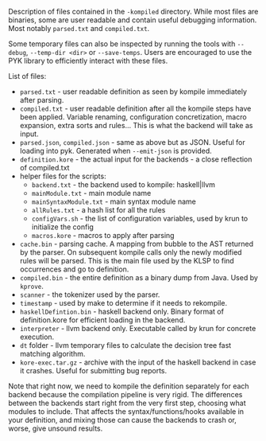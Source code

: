 Description of files contained in the `-kompiled` directory.
While most files are binaries, some are user readable and contain useful debugging information.
Most notably `parsed.txt` and `compiled.txt`.

Some temporary files can also be inspected by running the tools with `--debug`, `--temp-dir <dir>`
or `--save-temps`. Users are encouraged to use the PYK library to efficiently interact with these
files.

List of files:
- `parsed.txt` - user readable definition as seen by kompile immediately after parsing.
- `compiled.txt` - user readable definition after all the kompile steps have been applied. Variable
  renaming, configuration concretization, macro expansion, extra sorts and rules... This is
  what the backend will take as input.
- `parsed.json`, `compiled.json` - same as above but as JSON. Useful for loading into pyk.
  Generated when `--emit-json` is provided.
- `definition.kore` - the actual input for the backends - a close reflection of compiled.txt
- helper files for the scripts:
  - `backend.txt` - the backend used to kompile: haskell|llvm
  - `mainModule.txt` - main module name
  - `mainSyntaxModule.txt` - main syntax module name
  - `allRules.txt` - a hash list for all the rules
  - `configVars.sh` - the list of configuration variables, used by krun to initialize the config
  - `macros.kore` - macros to apply after parsing
- `cache.bin` - parsing cache. A mapping from bubble to the AST returned by the parser. On
  subsequent kompile calls only the newly modified rules will be parsed. This is the main file
  used by the KLSP to find occurrences and go to definition.
- `compiled.bin` - the entire definition as a binary dump from Java. Used by `kprove`.
- `scanner` - the tokenizer used by the parser.
- `timestamp` -  used by make to determine if it needs to rekompile.
- `haskellDefintion.bin` - haskell backend only. Binary format of definition.kore for efficient
  loading in the backend.
- `interpreter` - llvm backend only. Executable called by krun for concrete execution.
- `dt` folder - llvm temporary files to calculate the decision tree fast matching algorithm.
- `kore-exec.tar.gz` - archive with the input of the haskell backend in case it crashes. Useful
  for submitting bug reports.

Note that right now, we need to kompile the definition separately for each backend because the
compilation pipeline is very rigid. The differences between the backends start right from the very
first step, choosing what modules to include. That affects the syntax/functions/hooks available
in your definition, and mixing those can cause the backends to crash or, worse, give unsound
results.
